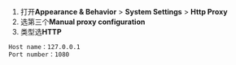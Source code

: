 1. 打开**Appearance & Behavior** > **System Settings** > **Http Proxy**
2. 选第三个**Manual proxy configuration**
3. 类型选**HTTP**

```bash
Host name：127.0.0.1
Port number：1080
```
